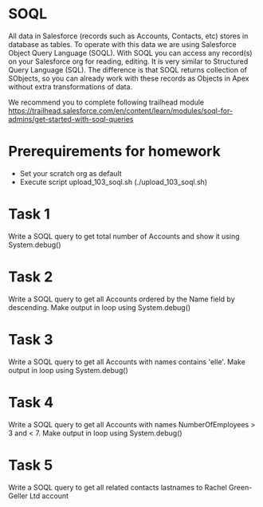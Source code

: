 # SOQL
All data in Salesforce (records such as Accounts, Contacts, etc) stores in database as tables. To operate with this data we are using Salesforce Object Query Language (SOQL). With SOQL you can access any record(s) on your Salesforce org for reading, editing. It is very similar to Structured Query Language (SQL). The difference is that SOQL returns collection of SObjects, so you can already work with these records as Objects in Apex without extra transformations of data.

We recommend you to complete following trailhead module https://trailhead.salesforce.com/en/content/learn/modules/soql-for-admins/get-started-with-soql-queries

# Prerequirements for homework

* Set your scratch org as default
* Execute script upload_103_soql.sh (./upload_103_soql.sh)

# Task 1

Write a SOQL query to get total number of Accounts and show it using System.debug()

# Task 2

Write a SOQL query to get all Accounts ordered by the Name field by descending. Make output in loop using System.debug()

# Task 3

Write a SOQL query to get all Accounts with names contains 'elle'. Make output in loop using System.debug()

# Task 4

Write a SOQL query to get all Accounts with names NumberOfEmployees > 3 and < 7. Make output in loop using System.debug()

# Task 5

Write a SOQL query to get all related contacts lastnames to Rachel Green-Geller Ltd account
